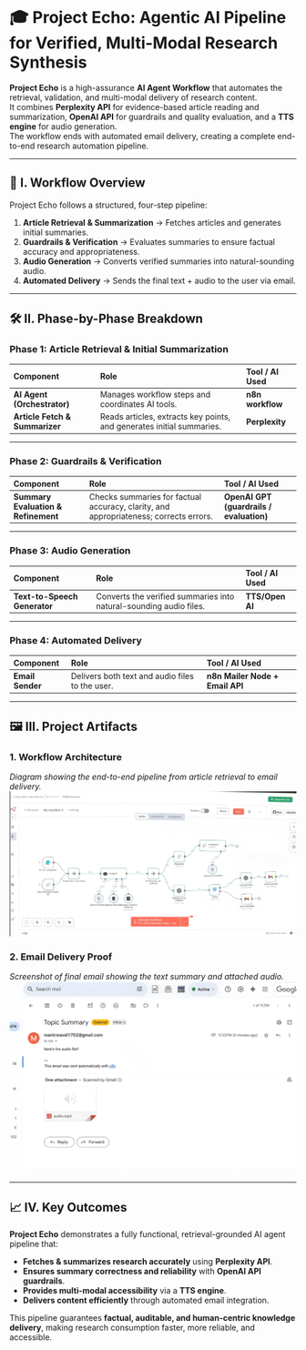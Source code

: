 # 🎓 Project Echo: Agentic AI Pipeline for Verified, Multi-Modal Research Synthesis  

**Project Echo** is a high-assurance **AI Agent Workflow** that automates the retrieval, validation, and multi-modal delivery of research content.  
It combines **Perplexity API** for evidence-based article reading and summarization, **OpenAI API** for guardrails and quality evaluation, and a **TTS engine** for audio generation.  
The workflow ends with automated email delivery, creating a complete end-to-end research automation pipeline.  

---

## 🎯 I. Workflow Overview  

Project Echo follows a structured, four-step pipeline:

1. **Article Retrieval & Summarization** → Fetches articles and generates initial summaries.  
2. **Guardrails & Verification** → Evaluates summaries to ensure factual accuracy and appropriateness.  
3. **Audio Generation** → Converts verified summaries into natural-sounding audio.  
4. **Automated Delivery** → Sends the final text + audio to the user via email.  

---

## 🛠️ II. Phase-by-Phase Breakdown  

### **Phase 1: Article Retrieval & Initial Summarization**  

| Component | Role | Tool / AI Used |
| :--- | :--- | :--- |
| **AI Agent (Orchestrator)** | Manages workflow steps and coordinates AI tools. | **n8n workflow** |
| **Article Fetch & Summarizer** | Reads articles, extracts key points, and generates initial summaries. | **Perplexity** |

---

### **Phase 2: Guardrails & Verification**  

| Component | Role | Tool / AI Used |
| :--- | :--- | :--- |
| **Summary Evaluation & Refinement** | Checks summaries for factual accuracy, clarity, and appropriateness; corrects errors. | **OpenAI GPT (guardrails / evaluation)** |

---

### **Phase 3: Audio Generation**  

| Component | Role | Tool / AI Used |
| :--- | :--- | :--- |
| **Text-to-Speech Generator** | Converts the verified summaries into natural-sounding audio files. | **TTS/Open AI** |

---

### **Phase 4: Automated Delivery**  

| Component | Role | Tool / AI Used |
| :--- | :--- | :--- |
| **Email Sender** | Delivers both text and audio files to the user. | **n8n Mailer Node + Email API** |

---

## 🖼️ III. Project Artifacts  

### 1. **Workflow Architecture**  
*Diagram showing the end-to-end pipeline from article retrieval to email delivery.*  
![Workflow Architecture](./workflow.jpg)

### 2. **Email Delivery Proof**  
*Screenshot of final email showing the text summary and attached audio.*  
![Email Output](./email%20output.jpg)

---

## 📈 IV. Key Outcomes  

**Project Echo** demonstrates a fully functional, retrieval-grounded AI agent pipeline that:  
- **Fetches & summarizes research accurately** using **Perplexity API**.  
- **Ensures summary correctness and reliability** with **OpenAI API guardrails**.  
- **Provides multi-modal accessibility** via a **TTS engine**.  
- **Delivers content efficiently** through automated email integration.  

This pipeline guarantees **factual, auditable, and human-centric knowledge delivery**, making research consumption faster, more reliable, and accessible.
